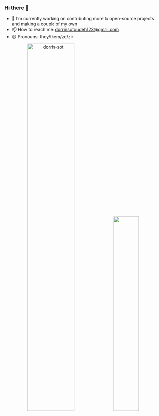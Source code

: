 ### Hi there 👋

- 🔭 I’m currently working on contributing more to open-source projects and making a couple of my own
- 📫 How to reach me: dorrinsotoudeh123@gmail.com
- 😄 Pronouns: they/them/ze/zir

<p align="center">
  <img
    src="https://github-readme-stats.vercel.app/api?username=dorrin-sot&hide=stars&count_private=true&show_icons=true&disable_animations=false&theme=radical"
    alt="dorrin-sot"
    width="55%"
  />
  <img
    src="https://github-readme-stats.vercel.app/api/top-langs/?username=dorrin-sot&langs_count=6&theme=radical"
    src="Top Languages"
    width="40%"
  />
</p>
